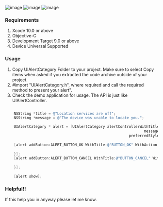 
![image](https://pasteboard.co/IR8dPAQ.png)
![image](https://www.dropbox.com/s/cw26v1ugwiyomcf/Simulator%20Screen%20Shot%20-%20iPhone%2011%20Pro%20Max%20-%202020-01-22%20at%2014.48.02.png?dl=0)
![image](https://www.dropbox.com/s/mwxpeqnw01dbo52/Simulator%20Screen%20Shot%20-%20iPhone%2011%20Pro%20Max%20-%202020-01-22%20at%2014.48.07.png?dl=0)

### Requirements

1. Xcode 10.0 or above
2. Objective-C
3. Development Target 9.0 or above
4. Device Universal Supported

### Usage

1. Copy UIAlertCategory Folder to your project. Make sure to select Copy items when asked if you extracted the code archive outside of your project.<br>
2. #import "UIAlertCategory.h", where required and call the required method to present your alert".<br>
3. Check the demo application for usage. The API is just like UIAlertController.

```objective-c

    NSString *title = @"Location services are off";
    NSString *message = @"The device was unable to locate you.";

    UIAlertCategory * alert = [UIAlertCategory alertControllerWithTitle:title
                                                                message:message
                                                         preferredStyle:UIAlertControllerStyleAlert];
    
    [alert addButton:ALERT_BUTTON_OK WithTitle:@"BUTTON_OK" WithAction:^(void *action) {
        
    }];
    [alert addButton:ALERT_BUTTON_CANCEL WithTitle:@"BUTTON_CANCEL" WithAction:^(void *action) {
        
    }];
    
    [alert show];

```

### Helpful!!

If this help you in anyway please let me know.



